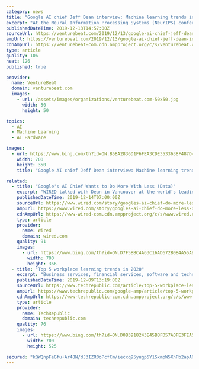 ```yaml
---
category: news
title: "Google AI chief Jeff Dean interview: Machine learning trends in 2020"
excerpt: "At the Neural Information Processing Systems (NeurIPS) conference this week in Vancouver, Canada, machine learning took center stage as 13,000 researchers explored things like neuroscience, how to interpret neural network outputs, or how AI can help solve big real-world problems. With more than 1,400 works accepted for publication, you have to ..."
publishedDateTime: 2019-12-13T14:57:00Z
sourceUrl: https://venturebeat.com/2019/12/13/google-ai-chief-jeff-dean-interview-machine-learning-trends-in-2020/
ampUrl: https://venturebeat.com/2019/12/13/google-ai-chief-jeff-dean-interview-machine-learning-trends-in-2020/amp/
cdnAmpUrl: https://venturebeat-com.cdn.ampproject.org/c/s/venturebeat.com/2019/12/13/google-ai-chief-jeff-dean-interview-machine-learning-trends-in-2020/amp/
type: article
quality: 106
heat: 126
published: true

provider:
  name: VentureBeat
  domain: venturebeat.com
  images:
    - url: /assets/images/organizations/venturebeat.com-50x50.jpg
      width: 50
      height: 50

topics:
  - AI
  - Machine Learning
  - AI Hardware

images:
  - url: https://www.bing.com/th?id=ON.B5BA2836D1F6FEA3CDE3533638F487D4
    width: 700
    height: 350
    title: "Google AI chief Jeff Dean interview: Machine learning trends in 2020"

related:
  - title: "Google's AI Chief Wants to Do More With Less (Data)"
    excerpt: "WIRED talked with Dean in Vancouver at the world’s leading AI conference, NeurIPS, about his team’s latest explorations—and how Google is trying to put ethical limits on them. WIRED: You gave a research talk about building new kinds of computers to power machine learning. What new ideas is Google testing? Jeff Dean: One is using machine ..."
    publishedDateTime: 2019-12-14T07:00:00Z
    sourceUrl: https://www.wired.com/story/googles-ai-chief-do-more-less-data/
    ampUrl: https://www.wired.com/story/googles-ai-chief-do-more-less-data/amp
    cdnAmpUrl: https://www-wired-com.cdn.ampproject.org/c/s/www.wired.com/story/googles-ai-chief-do-more-less-data/amp
    type: article
    provider:
      name: Wired
      domain: wired.com
    quality: 91
    images:
      - url: https://www.bing.com/th?id=ON.D7F5BBC4A63C16AD672B0B4A55AB9FB6
        width: 700
        height: 366
  - title: "Top 5 workplace learning trends in 2020"
    excerpt: "Business services, financial services, software and technology, information technology, manufacturing, government and nonprofit, consumer goods, and retail industries are all turning to data, upskilling employees' tech skills to include deep learning, algorithms, automation, natural language processing, Excel, data analytics, and the cloud."
    publishedDateTime: 2019-12-09T13:19:00Z
    sourceUrl: https://www.techrepublic.com/article/top-5-workplace-learning-trends-in-2020/
    ampUrl: https://www.techrepublic.com/google-amp/article/top-5-workplace-learning-trends-in-2020/
    cdnAmpUrl: https://www-techrepublic-com.cdn.ampproject.org/c/s/www.techrepublic.com/google-amp/article/top-5-workplace-learning-trends-in-2020/
    type: article
    provider:
      name: TechRepublic
      domain: techrepublic.com
    quality: 76
    images:
      - url: https://www.bing.com/th?id=ON.D0B3918243E45BBFD57A0FE3FEA57197
        width: 700
        height: 525

secured: "kQWQnpFeGfu+Ar48N/dJ3IZR0oPcfCm/iecxq95yugp5Y1SxmpW5XnPb2apAG8yq/NFNwA51nc1dqPPKPLPRT1rAGQirwVg/VjfrnkgnuZBgyxViyG0SMTysb3HHjWBS/yS07T+RRDvGlyr4TlZXzB4TCrbDt/bw9PG2Dgxt1ryYDh2o0Bx2tVpwiPHkR1gy7YadXQr9AbzWuxqu9YMxHA/0EcofhRBaZyzW+CzPBBoNZuvdlkYmSqlv5/6AV7IWPZ5xdDDoRN9NJqmi/zl5TA==;ddv8EYNF4D2fTiEyvjExwg=="
---
```


